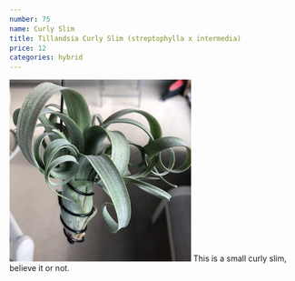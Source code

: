 ```yaml
---
number: 75
name: Curly Slim
title: Tillandsia Curly Slim (streptophylla x intermedia)
price: 12
categories: hybrid
---
```

!["T. curly slim"](/t/IMG_6297.jpeg "Curly Slim")
This is a small curly slim, believe it or not.
